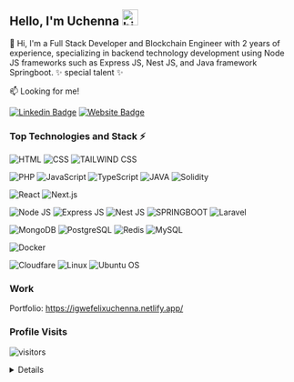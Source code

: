 ## Hello, I'm Uchenna <img src="https://emoji.slack-edge.com/T02HBS55FCG/cool-doge/aa3c8fd9037a0604.gif" width="28" alt="hi">

👋 Hi, I'm a Full Stack Developer and Blockchain Engineer with 2 years of experience, specializing in backend technology development using Node JS frameworks such as Express JS, Nest JS, and Java framework Springboot. 
✨ special talent ✨

:mailbox: Looking for me!

[![Linkedin Badge](https://img.shields.io/badge/-igwe_uchenna_felix-0e76a8?style=flat&logo=linkedin&logoColor=white)](https://www.linkedin.com/in/uchennaigwe/)
[![Website Badge](https://img.shields.io/badge/website-000000?style=flat&logo=About.me&logoColor=white)](https://igwefelixuchenna.netlify.app/)



### Top Technologies and Stack ⚡️

![HTML](https://img.shields.io/badge/HTML-239120?style=for-the-badge&logo=html5&logoColor=white)
![CSS](https://img.shields.io/badge/CSS3-1572B6?style=for-the-badge&logo=css3&logoColor=white)
![TAILWIND CSS](https://img.shields.io/badge/Tailwind_CSS-38B2AC?style=for-the-badge&logo=tailwind-css&logoColor=white)

![PHP](https://img.shields.io/badge/PHP-777BB4?style=for-the-badge&logo=php&logoColor=white)
![JavaScript](https://img.shields.io/badge/JavaScript-F7DF1E?style=for-the-badge&logo=javascript&logoColor=black)
![TypeScript](https://img.shields.io/badge/TypeScript-007ACC?style=for-the-badge&logo=typescript&logoColor=white)
![JAVA](https://img.shields.io/badge/Java-AAFF00?style=for-the-badge&logo=java&logoColor=white)
![Solidity](https://img.shields.io/badge/Solidity-000000?style=for-the-badge&logo=Solidity&logoColor=white)

![React](https://img.shields.io/badge/React-20232A?style=for-the-badge&logo=react&logoColor=61DAFB)
![Next.js](https://img.shields.io/static/v1?style=for-the-badge&message=Next.js&color=000000&logo=Next.js&logoColor=FFFFFF&label=)

![Node JS](https://img.shields.io/badge/Node.js-339933?style=for-the-badge&logo=node.js&logoColor=white)
![Express JS](https://img.shields.io/badge/Express.js-404D59?style=for-the-badge)
![Nest JS](https://img.shields.io/badge/Nest.js-FF7533?style=for-the-badge&logo=nest.js&logoColor=white)
![SPRINGBOOT](https://img.shields.io/badge/Springboot-AAFF00?style=for-the-badge&logo=springboot&logoColor=white)
![Laravel](https://img.shields.io/badge/Laravel-FF2D20?style=for-the-badge&logo=laravel&logoColor=white)


![MongoDB](https://img.shields.io/badge/MongoDB-4EA94B?style=for-the-badge&logo=mongodb&logoColor=white)
![PostgreSQL](https://img.shields.io/badge/PostgreSQL-316192?style=for-the-badge&logo=postgresql&logoColor=white)
![Redis](https://img.shields.io/badge/redis-%23DD0031.svg?&style=for-the-badge&logo=redis&logoColor=white)
![MySQL](https://img.shields.io/badge/MySQL-4479A1?style=for-the-badge&logo=mysql&logoColor=white)
<!-- ![AWS Dynamo DB](https://img.shields.io/badge/Amazon%20DynamoDB-4053D6?style=for-the-badge&logo=Amazon%20DynamoDB&logoColor=white) -->


![Docker](https://img.shields.io/static/v1?style=for-the-badge&message=Docker&color=2496ED&logo=Docker&logoColor=FFFFFF&label=)
<!-- ![Jenkins](https://img.shields.io/badge/Jenkins-D24939?style=for-the-badge&logo=Jenkins&logoColor=white) -->



![Cloudfare](https://img.shields.io/badge/Cloudflare-F38020?style=for-the-badge&logo=Cloudflare&logoColor=white)
![Linux](https://img.shields.io/badge/Linux-FCC624?style=for-the-badge&logo=linux&logoColor=black)
![Ubuntu OS](https://img.shields.io/badge/Ubuntu-E95420?style=for-the-badge&logo=ubuntu&logoColor=white)
<!-- ![Amazon AWS](https://img.shields.io/badge/Amazon_AWS-232F3E?style=for-the-badge&logo=amazon-aws&logoColor=white) -->

### Work

Portfolio: https://igwefelixuchenna.netlify.app/

### Profile Visits

![visitors](https://komarev.com/ghpvc/?username=fesimaxu)

<details>

### Github Stats

![Github stats](https://github-readme-stats.vercel.app/api?username=fesimaxu&count_private=true&theme=dark&hide=contribs,issues)

</details>
